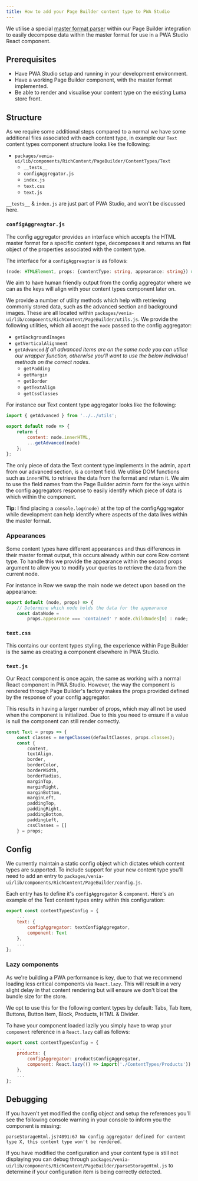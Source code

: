 ```yaml
---
title: How to add your Page Builder content type to PWA Studio
---
```


We utilise a special [master format parser](master-format-parser.md) within our Page Builder integration to easily decompose data within the master format for use in a PWA Studio React component.

## Prerequisites 

- Have PWA Studio setup and running in your development environment.
- Have a working Page Builder component, with the master format implemented.
- Be able to render and visualise your content type on the existing Luma store front.

## Structure
As we require some additional steps compared to a normal we have some additional files associated with each content type, in example our `Text` content types component structure looks like the following:

- `packages/venia-ui/lib/components/RichContent/PageBuilder/ContentTypes/Text`
  - `__tests__`
  - `configAggregator.js`
  - `index.js`
  - `text.css`
  - `text.js`

`__tests__` & `index.js` are just part of PWA Studio, and won't be discussed here.

### `configAggreagtor.js`
The config aggregator provides an interface which accepts the HTML master format for a specific content type, decomposes it and returns an flat object of the properties associated with the content type.

The interface for a `configAggreagtor` is as follows:
```ts
(node: HTMLElement, props: {contentType: string, appearance: string}) => {[key: string]: any}
```

We aim to have human friendly output from the config aggregator where we can as the keys will align with your content types component later on.

We provide a number of utility methods which help with retrieving commonly stored data, such as the advanced section and background images. These are all located within `packages/venia-ui/lib/components/RichContent/PageBuilder/utils.js`. We provide the following utilities, which all accept the `node` passed to the config aggregator:
- `getBackgroundImages`
- `getVerticalAlignment`
- `getAdvanced` _If all advanced items are on the same node you can utilise our wrapper function, otherwise you'll want to use the below individual methods on the correct nodes_.
  - `getPadding`
  - `getMargin`
  - `getBorder`
  - `getTextAlign`
  - `getCssClasses`

For instance our Text content type aggregator looks like the following:
```js
import { getAdvanced } from '../../utils';

export default node => {
    return {
        content: node.innerHTML,
        ...getAdvanced(node)
    };
};
```
The only piece of data the Text content type implements in the admin, apart from our advanced section, is a content field. We utilise DOM functions such as `innerHTML` to retrieve the data from the format and return it. We aim to use the field names from the Page Builder admin form for the keys within the config aggregators response to easily identify which piece of data is which within the component. 

**Tip:** I find placing a `console.log(node)` at the top of the configAggregator while development can help identify where aspects of the data lives within the master format.

### Appearances
Some content types have different appearances and thus differences in their master format output, this occurs already within our core Row content type. To handle this we provide the appearance within the second props argument to allow you to modify your queries to retrieve the data from the current node.

For instance in Row we swap the main node we detect upon based on the appearance:
```js
export default (node, props) => {
    // Determine which node holds the data for the appearance
    const dataNode =
        props.appearance === 'contained' ? node.childNodes[0] : node;
```

### `text.css`
This contains our content types styling, the experience within Page Builder is the same as creating a component elsewhere in PWA Studio.

### `text.js`
Our React component is once again, the same as working with a normal React component in PWA Studio. However, the way the component is rendered through Page Builder's factory makes the props provided defined by the response of your config aggregator.

This results in having a larger number of props, which may all not be used when the component is initialized. Due to this you need to ensure if a value is null the component can still render correctly.
```js
const Text = props => {
    const classes = mergeClasses(defaultClasses, props.classes);
    const {
        content,
        textAlign,
        border,
        borderColor,
        borderWidth,
        borderRadius,
        marginTop,
        marginRight,
        marginBottom,
        marginLeft,
        paddingTop,
        paddingRight,
        paddingBottom,
        paddingLeft,
        cssClasses = []
    } = props;
```

## Config
We currently maintain a static config object which dictates which content types are supported. To include support for your new content type you'll need to add an entry to `packages/venia-ui/lib/components/RichContent/PageBuilder/config.js`.

Each entry has to define it's `configAggregator` & `component`. Here's an example of the Text content types entry within this configuration:
```js
export const contentTypesConfig = {
    ...
    text: {
        configAggregator: textConfigAggregator,
        component: Text
    },
    ...
};
```

### Lazy components
As we're building a PWA performance is key, due to that we recommend loading less critical components via `React.lazy`. This will result in a very slight delay in that content rendering but will ensure we don't bloat the bundle size for the store.

We opt to use this for the following content types by default: Tabs, Tab Item, Buttons, Button Item, Block, Products, HTML & Divider.

To have your component loaded lazily you simply have to wrap your `component` reference in a `React.lazy` call as follows:
```js
export const contentTypesConfig = {
    ...
    products: {
        configAggregator: productsConfigAggregator,
        component: React.lazy(() => import('./ContentTypes/Products'))
    },
    ...
};
```

## Debugging
If you haven't yet modified the config object and setup the references you'll see the following console warning in your console to inform you the component is missing:

```text
parseStorageHtml.js?4091:67 No config aggregator defined for content type X, this content type won't be rendered.
```

If you have modified the configuration and your content type is still not displaying you can debug through `packages/venia-ui/lib/components/RichContent/PageBuilder/parseStorageHtml.js` to determine if your configuration item is being correctly detected.
